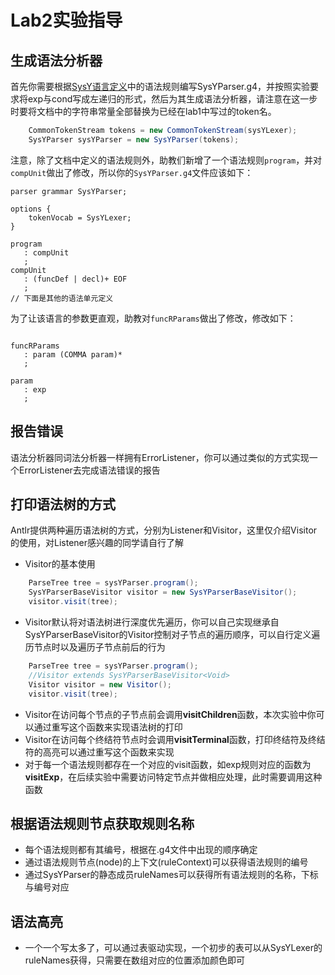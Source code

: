 # Lab2实验指导

## 生成语法分析器
首先你需要根据[SysY语言定义](https://github.com/courses-at-nju-by-hfwei/compilers-lab-docs/raw/main/docs/docs/SysY%E8%AF%AD%E8%A8%80%E5%AE%9A%E4%B9%89.pdf)中的语法规则编写SysYParser.g4，并按照实验要求将exp与cond写成左递归的形式，然后为其生成语法分析器，请注意在这一步时要将文档中的字符串常量全部替换为已经在lab1中写过的token名。
```java
    CommonTokenStream tokens = new CommonTokenStream(sysYLexer);
    SysYParser sysYParser = new SysYParser(tokens);
```

注意，除了文档中定义的语法规则外，助教们新增了一个语法规则`program`，并对`compUnit`做出了修改，所以你的`SysYParser.g4`文件应该如下：

```antlr
parser grammar SysYParser;

options {
    tokenVocab = SysYLexer;
}

program
   : compUnit
   ;
compUnit
   : (funcDef | decl)+ EOF
   ;
// 下面是其他的语法单元定义
```

为了让该语言的参数更直观，助教对`funcRParams`做出了修改，修改如下：

```antlr

funcRParams
   : param (COMMA param)*
   ;

param
   : exp
   ;
```

## 报告错误

语法分析器同词法分析器一样拥有ErrorListener，你可以通过类似的方式实现一个ErrorListener去完成语法错误的报告

## 打印语法树的方式
Antlr提供两种遍历语法树的方式，分别为Listener和Visitor，这里仅介绍Visitor的使用，对Listener感兴趣的同学请自行了解
- Visitor的基本使用
```java
    ParseTree tree = sysYParser.program();
    SysYParserBaseVisitor visitor = new SysYParserBaseVisitor();
    visitor.visit(tree);
```
- Visitor默认将对语法树进行深度优先遍历，你可以自己实现继承自SysYParserBaseVisitor的Visitor控制对子节点的遍历顺序，可以自行定义遍历节点时以及遍历子节点前后的行为
```java
    ParseTree tree = sysYParser.program();
    //Visitor extends SysYParserBaseVisitor<Void>
    Visitor visitor = new Visitor();
    visitor.visit(tree);
```
- Visitor在访问每个节点的子节点前会调用**visitChildren**函数，本次实验中你可以通过重写这个函数来实现语法树的打印
- Visitor在访问每个终结符节点时会调用**visitTerminal**函数，打印终结符及终结符的高亮可以通过重写这个函数来实现
- 对于每一个语法规则都存在一个对应的visit函数，如exp规则对应的函数为**visitExp**，在后续实验中需要访问特定节点并做相应处理，此时需要调用这种函数

## 根据语法规则节点获取规则名称
- 每个语法规则都有其编号，根据在.g4文件中出现的顺序确定
- 通过语法规则节点(node)的上下文(ruleContext)可以获得语法规则的编号
- 通过SysYParser的静态成员ruleNames可以获得所有语法规则的名称，下标与编号对应

## 语法高亮
- 一个一个写太多了，可以通过表驱动实现，一个初步的表可以从SysYLexer的ruleNames获得，只需要在数组对应的位置添加颜色即可
